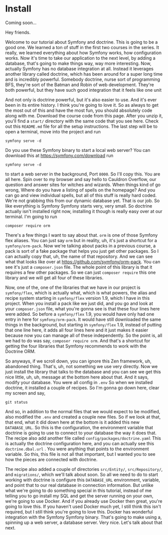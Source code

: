 # Install

Coming soon...

Hey friends.

Welcome to our tutorial about Symfony and doctrine. This is going to be a good one.
We learned a ton of stuff in the first two courses in the series. It really, we
learned everything about how Symfony works, how configuration works. Now it's time to
take our application to the next level, by adding a database, that's going to make
things way, way more interesting. Now, actually Symfony has no database integration
at all. Instead it leverages another library called doctrine, which has been around
for a super long time and is incredibly powerful. Somebody doctrine, nurse sort of
programming BFS, they're sort of the Batman and Robin of web development. They're
both powerful, but they have such good integration that it feels like one unit

And not only is doctrine powerful, but it's also easier to use. And it's ever been in
its entire history. I think you're going to love it. So as always to get the most out
of this and have the most fun, you should absolutely code along with me. Download the
course code from this page. After you unzip it, you'll find a `start/` directory with
the same code that you see here. Check out this `README.md` file for all the
setup instructions. The last step will be to open a terminal, move into the project
and run 

```terminal
symfony serve -d
```

Do you use these Symfony binary to start a local web
server? You can download this at https://symfony.com/download run 

```terminal
symfony serve -d
```

to start a web server in the background, Port `8000`. So I'll copy this. You are all
here. Spin over to my browser and say hello to Cauldron Overflow, our question and
answer sites for witches and wizards. When things kind of go wrong, Where do you have
a listing of spells on the homepage? And you can go and view individual spells, but
all of this stuff is really hard coded. We're not grabbing this from our dynamic
database yet. That is our job. So like everything is Symfony Symfony starts very,
very small. So doctrine actually isn't installed right now, installing it though is
really easy over at our terminal. I'm going to run

```terminal
composer require orm
```

There's a few things I want to say about that. `orm` is one of
those Symfony flex aliases. You can just say `orm` but in reality, uh, it's just a
shortcut for a `symfony/orm-pack`. Now we're talking about packs in a previous
course, a pack is sort of a fake package that helps you just get other packages. So I
can actually copy that, uh, the name of that repository. And we can see what that
looks like over at https://github.com/symfony/orm-pack. You can see it's just a
`composer.json` file. The whole point of this library is that it requires a few other
packages. So we can just `composer require` this one library and we will get all four of
these libraries.

Now, one of the, one of the libraries that we have in our project is `symfony/flex`,
which is actually what, which is what powers, the alias and recipe system starting in
`symfony/flex` version 1.9, which I have in this project. When you install a pack like
we just did, and you go and look at your `composer.json` file, what you're gonna
see is that these four lines here were added. So before a `symfony/flex` 1.9, you would
have only had one entry in here for `symfony/orm-pack`. It would have still downloaded
the same things in the background, but starting in `symfony/flex` 1.9, instead of putting
that one line here, it adds all four lines here and it just makes it easier because
now you can manage all of these independently. So the point is, all we had to do was
say, `composer require orm`. And that's a shortcut for getting the four libraries that
Symfony recommends to work with the Doctrine ORM.

So anyways, if we scroll down, you can ignore this Zen framework, uh, abandoned
thing. That's, uh, not something we use very directly. Now we just install the
library that talks to the database and you can see we get this nice little, uh, uh,
message at the bottom here about that. And it says, modify your database. You were
all config in `.env` So when we installed doctrine, it installed a couple of recipes.
So I'm gonna go down here, clear my screen and say,

```terminal
git status
```

And so, in addition
to the normal files that we would expect to be modified, also modified the `.env` and
created a couple new files. So if we look at that, that end, what it did down here at
the bottom is it added this new `DATABASE_URL`. So this is the configuration, the
environment variable that doctrine is going to use to connect to your database the
way it does that. The recipe also add another file called `config/packages/doctrine.yaml`
This is actually the doctrine configuration here, and you can actually see
this `doctrine.dbal.url` . You were anything that points to the environment
variable. So this, this file is not all that important, but I wanted you to see how
the pieces are connected with doctrine.

The recipe also added a couple of directories `src/Entity/`, `src/Repository/`,
and `migrations/`, which we'll talk about soon. So all we need to do to start working
with doctrine is configure this `DATABASE_URL` environment, variable, and point that to
our real database in connection information. But unlike what we're going to do
something special in this tutorial, instead of me telling you to go install my SQL
and get the server running on your own, we're going to use Docker. And if you already
use Docker then great, you're going to love this. If you haven't used Docker much
yet, I still think this isn't required, but I still think you're going to love this.
Docker has wonderful integration with the Symfony Symfony binary. That's going to
make using a, spinning up a web server, a database server. Very nice. Let's talk
about that next.

